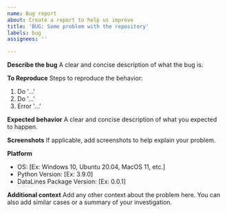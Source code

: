 ```yaml
---
name: Bug report
about: Create a report to help us improve
title: 'BUG: Some problem with the repository'
labels: bug
assignees: ''

---
```


**Describe the bug**
A clear and concise description of what the bug is.

**To Reproduce**
Steps to reproduce the behavior:

1. Do '...'
2. Do '...'
3. Error '...'

**Expected behavior**
A clear and concise description of what you expected to happen.

**Screenshots**
If applicable, add screenshots to help explain your problem.

**Platform**

- OS: [Ex: Windows 10, Ubuntu 20.04, MacOS 11, etc.]
- Python Version: [Ex: 3.9.0]
- DataLines Package Version: [Ex: 0.0.1]

**Additional context**
Add any other context about the problem here. You can also add similar cases or a summary of your investigation.
